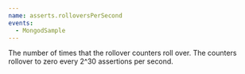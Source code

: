 ```yaml
---
name: asserts.rolloversPerSecond
events:
  - MongodSample
---
```


The number of times that the rollover counters roll over. The counters rollover to zero every 2^30 assertions per second.